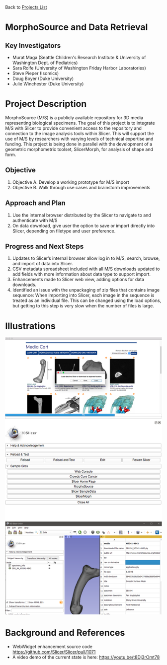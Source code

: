 Back to [Projects List](../../README.md#ProjectsList)

# MorphoSource and Data Retrieval

## Key Investigators

- Murat Maga (Seattle Children's Research Institute & University of Washington Dept. of Pediatrics)
- Sara Rolfe (University of Washington Friday Harbor Laboratories)
- Steve Pieper (Isomics)
- Doug Boyer (Duke University)
- Julie Winchester (Duke University)

# Project Description

MorphoSource (M/S) is a publicly available repository for 3D media representing biological specimens. The goal of this project is to integrate M/S with Slicer to provide convenient access to the repository and connection to the image analysis tools within Slicer. This will support the use of M/S by researchers with varying levels of technical expertise and funding. This project is being done in parallel with the development of a geometric morphometric toolset, SlicerMorph, for analysis of shape and form.

## Objective

<!-- Describe here WHAT you would like to achieve (what you will have as end result). -->

1. Objective A. Develop a working prototype for M/S import
1. Objective B. Walk through use cases and brainstorm improvements

## Approach and Plan

<!-- Describe here HOW you would like to achieve the objectives stated above. -->

1.  Use the internal browser distributed by the Slicer to navigate to and authenticate with M/S
2.  On data download, give user the option to save or import directly into Slicer, depending on filetype and user preference.

## Progress and Next Steps

<!-- Update this section as you make progress, describing of what you have ACTUALLY DONE. If there are specific steps that you could not complete then you can describe them here, too. -->

1. Updates to Slicer’s internal browser allow log in to M/S, search, browse, and import of data into Slicer.
2. CSV metadata spreadsheet included with all M/S downloads updated to add fields with more information about data type to support import.
3. Enhancements made to Slicer web view, adding options for data downloads.
4. Identified an issue with the unpackaging of zip files that contains image sequence: When importing into Slicer, each image in the sequence is treated as an individual file. This can be changed using the load options, but getting to this step is very slow when the number of files is large. 

# Illustrations

<!-- Add pictures and links to videos that demonstrate what has been accomplished.-->
![M/S Data checkout](MS2.png)
![Screenshot of M/S button in WebEngine module](MS3.png)
![Screenshot of M/S volume and CSV metadata spreadsheet imported into Slicer](MSI.png)




# Background and References

<!-- If you developed any software, include link to the source code repository. If possible, also add links to sample data, and to any relevant publications. -->
+ WebWidget enhancement source code https://github.com/Slicer/Slicer/pull/1071
+ A video demo of the current state is here: https://youtu.be/t8Dj3rOmt78
